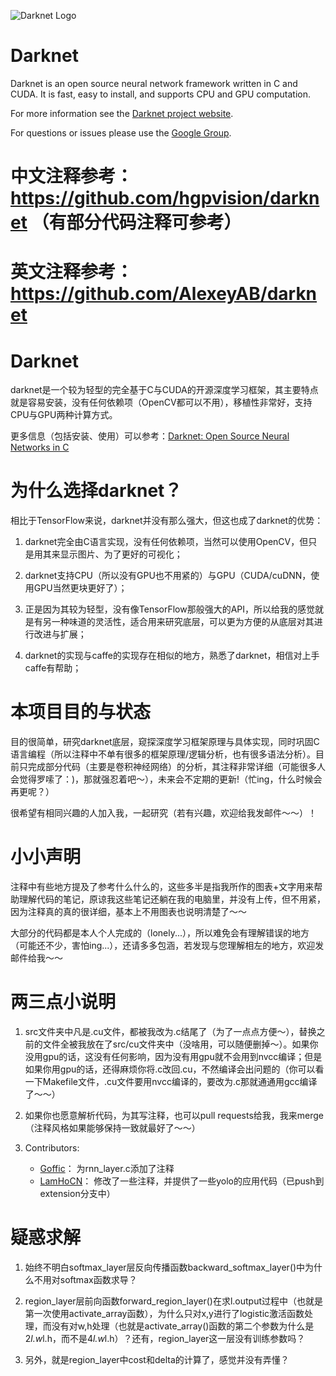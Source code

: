 ![Darknet Logo](http://pjreddie.com/media/files/darknet-black-small.png)

# Darknet #
Darknet is an open source neural network framework written in C and CUDA. It is fast, easy to install, and supports CPU and GPU computation.

For more information see the [Darknet project website](http://pjreddie.com/darknet).

For questions or issues please use the [Google Group](https://groups.google.com/forum/#!forum/darknet).



# 中文注释参考： https://github.com/hgpvision/darknet  （有部分代码注释可参考）
# 英文注释参考： https://github.com/AlexeyAB/darknet


# Darknet
darknet是一个较为轻型的完全基于C与CUDA的开源深度学习框架，其主要特点就是容易安装，没有任何依赖项（OpenCV都可以不用），移植性非常好，支持CPU与GPU两种计算方式。

更多信息（包括安装、使用）可以参考：[Darknet: Open Source Neural Networks in C](https://pjreddie.com/darknet/)

# 为什么选择darknet？

相比于TensorFlow来说，darknet并没有那么强大，但这也成了darknet的优势：

1. darknet完全由C语言实现，没有任何依赖项，当然可以使用OpenCV，但只是用其来显示图片、为了更好的可视化；

2. darknet支持CPU（所以没有GPU也不用紧的）与GPU（CUDA/cuDNN，使用GPU当然更块更好了）；

3. 正是因为其较为轻型，没有像TensorFlow那般强大的API，所以给我的感觉就是有另一种味道的灵活性，适合用来研究底层，可以更为方便的从底层对其进行改进与扩展；

4. darknet的实现与caffe的实现存在相似的地方，熟悉了darknet，相信对上手caffe有帮助；

# 本项目目的与状态

目的很简单，研究darknet底层，窥探深度学习框架原理与具体实现，同时巩固C语言编程（所以注释中不单有很多的框架原理/逻辑分析，也有很多语法分析）。目前只完成部分代码（主要是卷积神经网络）的分析，其注释非常详细（可能很多人会觉得罗嗦了：)，那就强忍着吧～），未来会不定期的更新!（忙ing，什么时候会再更呢？）

很希望有相同兴趣的人加入我，一起研究（若有兴趣，欢迎给我发邮件～～）！

# 小小声明

注释中有些地方提及了参考什么什么的，这些多半是指我所作的图表+文字用来帮助理解代码的笔记，原谅我这些笔记还躺在我的电脑里，并没有上传，但不用紧，因为注释真的真的很详细，基本上不用图表也说明清楚了～～

大部分的代码都是本人个人完成的（lonely...），所以难免会有理解错误的地方（可能还不少，害怕ing...），还请多多包涵，若发现与您理解相左的地方，欢迎发邮件给我～～

# 两三点小说明

1. src文件夹中凡是.cu文件，都被我改为.c结尾了（为了一点点方便～），替换之前的文件全被我放在了src/cu文件夹中（没啥用，可以随便删掉～）。如果你没用gpu的话，这没有任何影响，因为没有用gpu就不会用到nvcc编译；但是如果你用gpu的话，还得麻烦你将.c改回.cu，不然编译会出问题的（你可以看一下Makefile文件，.cu文件要用nvcc编译的，要改为.c那就通通用gcc编译了～～）

2. 如果你也愿意解析代码，为其写注释，也可以pull requests给我，我来merge（注释风格如果能够保持一致就最好了～～）

3. Contributors:
    * [Goffic](https://github.com/Goffic)： 为rnn_layer.c添加了注释
    * [LamHoCN](https://github.com/LamHoCN)： 修改了一些注释，并提供了一些yolo的应用代码（已push到extension分支中）

# 疑惑求解

1. 始终不明白softmax_layer层反向传播函数backward_softmax_layer()中为什么不用对softmax函数求导？

2. region_layer层前向函数forward_region_layer()在求l.output过程中（也就是第一次使用activate_array函数），为什么只对x,y进行了logistic激活函数处理，而没有对w,h处理（也就是activate_array()函数的第二个参数为什么是2*l.w*l.h，而不是4*l.w*l.h）？还有，region_layer这一层没有训练参数吗？

3. 另外，就是region_layer中cost和delta的计算了，感觉并没有弄懂？
